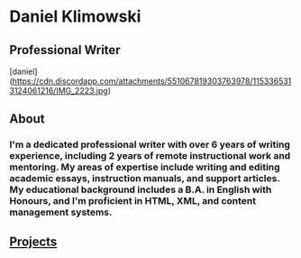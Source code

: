 # Daniel Klimowski
## Professional Writer

[daniel] (https://cdn.discordapp.com/attachments/551067819303763978/1153365313124061216/IMG_2223.jpg)

## About
### I'm a dedicated professional writer with over 6 years of writing experience, including 2 years of remote instructional work and mentoring. My areas of expertise include writing and editing academic essays, instruction manuals, and support articles. My educational background includes a B.A. in English with Honours, and I'm proficient in HTML, XML, and content management systems.
## [Projects](https://danielklimowski.github.io/projects)
